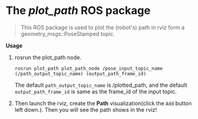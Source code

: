 # The *plot_path* ROS package

> This ROS package is used to plot the (robot's) path in rviz form a geometry_msgs::PoseStamped topic.

**Usage**

1. rosrun the plot_path node.

   ```shell
   rosrun plot_path plot_path_node /pose_input_topic_name (/path_output_topic_name) (output_path_frame_id)
   ```

   The default  `path_output_topic_name`  is /plotted_path, and the default `output_path_frame_id` is same as the frame_id of the input topic.

2. Then launch the rviz, create the **Path** visualization(click the `Add` button left down.). Then you will see the path shows in the rviz!

